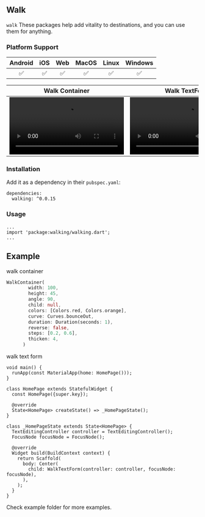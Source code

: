 <!--
This README describes the package. If you publish this package to pub.dev,
this README's contents appear on the landing page for your package.

For information about how to write a good package README, see the guide for
[writing package pages](https://dart.dev/guides/libraries/writing-package-pages).

For general information about developing packages, see the Dart guide for
[creating packages](https://dart.dev/guides/libraries/create-library-packages)
and the Flutter guide for
[developing packages and plugins](https://flutter.dev/developing-packages).
-->

## Walk
`walk`  These packages help add vitality to destinations, and you can use them for anything.

### Platform Support

| Android | iOS | Web | MacOS | Linux | Windows |
| :-----: | :-: | :---: | :-----: | :-: | :---: |
| &#9989;  | &#9989; | &#9989; | &#9989;  | &#9989; | &#9989; |

| Walk Container | Walk TextForm | Walk TextForm |
| - | - | - |
| ![Walk Container](https://raw.githubusercontent.com/Ayman-Al-Khatib/walking/main/assets/1.mp4)| ![Walk TextForm](https://raw.githubusercontent.com/Ayman-Al-Khatib/walking/main/assets/2.mp4)| ![Walk TextForm](https://raw.githubusercontent.com/Ayman-Al-Khatib/walking/main/assets/3.mp4) |

### Installation
Add it as a dependency in their `pubspec.yaml`:
```
dependencies:
  walking: ^0.0.15
```

### Usage
```
...
import 'package:walking/walking.dart';
...
```
## Example

walk container
```dart
WalkContainer(
        width: 100,
        height: 45,
        angle: 90,
        child: null,
        colors: [Colors.red, Colors.orange],
        curve: Curves.bounceOut,
        duration: Duration(seconds: 1),
        reverse: false,
        steps: [0.2, 0.6],
        thicken: 4,
      )
```

walk text form
```
void main() {
  runApp(const MaterialApp(home: HomePage()));
}

class HomePage extends StatefulWidget {
  const HomePage({super.key});

  @override
  State<HomePage> createState() => _HomePageState();
}

class _HomePageState extends State<HomePage> {
  TextEditingController controller = TextEditingController();
  FocusNode focusNode = FocusNode();

  @override
  Widget build(BuildContext context) {
    return Scaffold(
      body: Center(
        child: WalkTextForm(controller: controller, focusNode: focusNode),
      ),
    );
  }
}
```

Check example folder for more examples.

